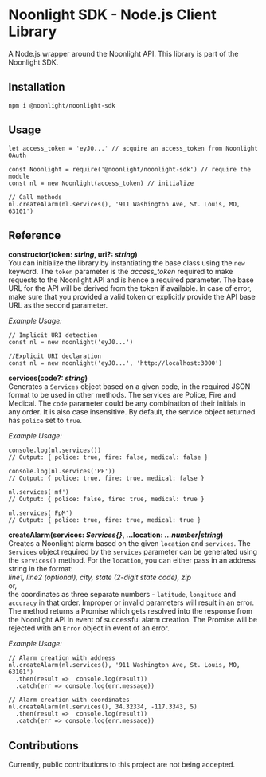 # Noonlight SDK - Node.js Client Library
A Node.js wrapper around the Noonlight API. This library is part of the Noonlight SDK.

## Installation

```
npm i @noonlight/noonlight-sdk
```

## Usage

```
let access_token = 'eyJ0...' // acquire an access_token from Noonlight OAuth

const Noonlight = require('@noonlight/noonlight-sdk') // require the module
const nl = new Noonlight(access_token) // initialize

// Call methods
nl.createAlarm(nl.services(), '911 Washington Ave, St. Louis, MO, 63101')
```

## Reference

**constructor(token: *string*, uri?: *string*)**  
You can initialize the library by instantiating the base class using the `new` keyword. The `token` parameter is the *access_token* required to make requests to the Noonlight API and is hence a required parameter. The base URL for the API will be derived from the token if available. In case of error, make sure that you provided a valid token or explicitly provide the API base URL as the second parameter.

*Example Usage:*  
```
// Implicit URI detection
const nl = new noonlight('eyJ0...')

//Explicit URI declaration
const nl = new noonlight('eyJ0...', 'http://localhost:3000')
```

**services(code?: *string*)**  
Generates a `Services` object based on a given code, in the required JSON format to be used in other methods. The services are Police, Fire and Medical. The `code` parameter could be any combination of their initials in any order. It is also case insensitive. By default, the service object returned has `police` set to `true`.

*Example Usage:*  
```
console.log(nl.services())
// Output: { police: true, fire: false, medical: false }

console.log(nl.services('PF'))
// Output: { police: true, fire: true, medical: false }

nl.services('mf')
// Output: { police: false, fire: true, medical: true }

nl.services('FpM')
// Output: { police: true, fire: true, medical: true }
```

**createAlarm(services: *Services{}*, ...location: *...number|string*)**  
Creates a Noonlight alarm based on the given `location` and `services`. The `Services` object required by the `services` parameter can be generated using the `services()` method. For the `location`, you can either pass in an address string in the format:  
*line1, line2 (optional), city, state (2-digit state code), zip*  
or,   
the coordinates as three separate numbers - `latitude`, `longitude` and `accuracy` in that order. Improper or invalid parameters will result in an error.
The method returns a Promise which gets resolved into the response from the Noonlight API in event of successful alarm creation. The Promise will be rejected with an `Error` object in event of an error.

*Example Usage:*  
```
// Alarm creation with address
nl.createAlarm(nl.services(), '911 Washington Ave, St. Louis, MO, 63101')
  .then(result =>  console.log(result))
  .catch(err => console.log(err.message))

// Alarm creation with coordinates
nl.createAlarm(nl.services(), 34.32334, -117.3343, 5)
  .then(result =>  console.log(result))
  .catch(err => console.log(err.message))
```

## Contributions
Currently, public contributions to this project are not being accepted.